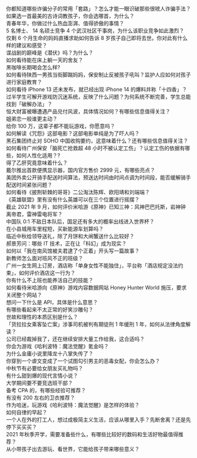 你都知道哪些诈骗分子的常用「套路」？怎么才能一眼识破那些很唬人诈骗手法？  
如果选一首最美的古诗词教孩子，你会选哪首，为什么？  
青春年华，你做过什么热血澎湃、值得骄傲的事情？  
5 名博士、 14 名硕士竞争 4 个武汉社区干事岗，为什么该职业竞争如此激烈？  
仅剩 6 个月生命的妈妈直播求助如何告诉 8 岁孩子自己即将去世。你对此有什么样的建议和感受？  
谍战剧的巅峰是《潜伏》吗？为什么？  
如何看待能在床上躺一天的舍友？  
黑咖啡长期喝会怎么样?  
如何看待陕西一男孩当街脚踹妈妈，保安制止反被孩子吼叫？监护人应如何对孩子进行家庭教育？  
如何看待 iPhone 13 还未发布，就已经出现 iPhone 14 的爆料并称「十四香」？  
过半学生可解开游戏防沉迷系统，反映了什么问题？为何系统不断完善，学生总能找到「破解办法」？  
恒大财富被曝遭遇产品兑付风波，具体情况如何？有哪些信息值得关注？  
姐弟恋一般谁更主动？  
给你 100 万，这辈子都不能玩游戏，你愿意吗？  
如何解读《咒怨》这部电影？这部电影单纯是为了吓人吗？  
黑石集团终止对 SOHO 中国收购要约，这意味着什么？还有哪些信息值得关注？  
如何看待广州保安「脑死亡抢救超 48 小时不被认定工伤」？认定工伤的依据有哪些，如何人性化适用？?  
得了乙肝究竟意味着什么？  
戴尔推出首款便携显示器，国内官方售价 2999 元，有哪些亮点？  
美团外卖公开骑手配送时间算法，预送达时间由时间点调为时间段，能否缓解骑手配送时间紧张问题？  
如何看待《披荆斩棘的哥哥》二公淘汰陈辉、欧阳靖和刘端端？  
《英雄联盟》里有没有什么英雄可以在三个位置进行摇摆？  
截止 2021 年 9 月，如何评价米哈游《原神》已知三神：风神巴巴托斯，岩神钟离帝君，雷神雷电将军？  
中国队 0:1 不敌日本队后，国足还有多大的概率出线进入世界杯？  
在小县城用车里程短，买新能源车划算吗？  
临近中秋给领导送礼，除了月饼和大闸蟹送什么比较好？  
郝景芳问：哪些 IT 技术，正在让「科幻」成为现实？  
如何以「我在南风馆被夫君逮了个正着」开头写一篇故事？  
新教师怎么面对班风不正的班级？  
广州一女生网上订房，酒店称「单身女性不能独住」，平台称「酒店规定没法约束」，如何评价酒店这一行为？  
你有什么不上班也能养活自己的技能？  
如何看待米哈游向《原神》游戏内容数据网站 Honey Hunter World 施压，要求关闭整个网站？  
想问一下什么是 API，具体是什么意思？  
有哪些看起来不太正常的好笑沙雕句？  
世故和理性的本质区别是什么？  
「货拉拉女乘客坠亡案」涉事司机被判有期徒刑 1 年缓刑 1 年，如何从法律角度解读？  
公司已经裁掉我了，还在继续安排大量工作给我，这合适吗？  
你会为游戏《哈利波特：魔法觉醒》氪金吗？  
为什么金庸小说里降龙十八掌失传了？  
你穿到一个虐文变成了一个试图勾引男主的恶毒女配，你会怎么办？  
中秋节有必要给女朋友买礼物吗？  
有什么甜到爆的现代言情小说？  
大学期间要不要竞选班干部？  
备考 CPA 的，有哪些经验可推荐？  
有没有 200 左右的卫衣推荐？  
作为哈迷，玩游戏《哈利波特：魔法觉醒》是怎样的体验？  
如何自律的早起？  
一个人在外的打工人，想过成极简主义生活，应该从哪里入手？先断舍离？还是先停下买买买？  
2021 年秋季开学，需要准备些什么，有哪些比较好的数码和生活好物最值得推荐？  
从小带孩子出去游玩、看世界，它能给孩子带来哪些意义？  
